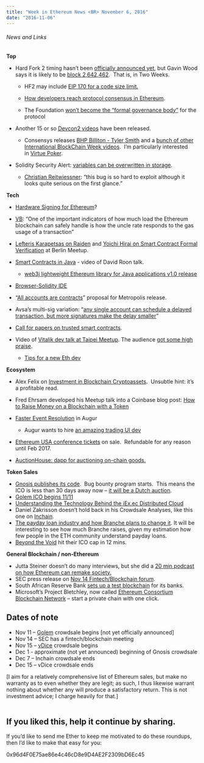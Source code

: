 ```yaml
---
title: "Week in Ethereum News <BR> November 6, 2016"
date: "2016-11-06"
---
```


###### News and Links

**Top**  

- Hard Fork 2 timing hasn’t been [officially announced yet](https://t.umblr.com/redirect?z=https%3A%2F%2Fwww.reddit.com%2Fr%2Fethereum%2Fcomments%2F5afory%2Fupdate_hard_fork_block_number_delay_10312016%2Fd9l48am%2F&t=MWJhMzhkZWU0NDgyZGI4ZDg1ZTBlNTE0ZjkzNGZjN2FmMTFjNjExZCxMVTFTa2MxUg%3D%3D&b=t%3AQ8svKXOQOFn4j1wJ-IeWRA&p=https%3A%2F%2Fwww.weekinethereum.com%2Fpost%2F155170141708%2Fnovember-6-2016&m=0), but Gavin Wood says it is likely to be [block 2,642,462](https://twitter.com/gavofyork/status/794163932743270401).  That is, in Two Weeks.
    - HF2 may include [EIP 170 for a code size limit.](https://t.umblr.com/redirect?z=https%3A%2F%2Fgithub.com%2Fethereum%2FEIPs%2Fissues%2F170&t=OGRhY2ZjYmIxM2VjNjg3NGI3Y2UxY2I4ZDJlYTU2NDRmM2Y4M2RiMixMVTFTa2MxUg%3D%3D&b=t%3AQ8svKXOQOFn4j1wJ-IeWRA&p=https%3A%2F%2Fwww.weekinethereum.com%2Fpost%2F155170141708%2Fnovember-6-2016&m=0) 
    - [How developers reach protocol consensus in Ethereum](https://t.umblr.com/redirect?z=https%3A%2F%2Fwww.reddit.com%2Fr%2Fethereum%2Fcomments%2F5afory%2Fupdate_hard_fork_block_number_delay_10312016%2Fd9ld4ae%2F&t=ZGFkMjVhNTBmZTA3ZTIyM2U5NGU2ODQxYWQ3NjJjZjhmOTc2MmQ5YixMVTFTa2MxUg%3D%3D&b=t%3AQ8svKXOQOFn4j1wJ-IeWRA&p=https%3A%2F%2Fwww.weekinethereum.com%2Fpost%2F155170141708%2Fnovember-6-2016&m=0).  
        
    - The Foundation [won’t become the “formal governance body”](https://t.umblr.com/redirect?z=https%3A%2F%2Fwww.reddit.com%2Fr%2Fethereum%2Fcomments%2F5a8klf%2Fharvard_researcher_says_bitcoin_is_highly%2Fd9eq5dd%2F&t=YmIxMzM4YjA1MGU5ZGQ2NGMwYjYzMWQwNTBkZGY3OGY4ZjJlNzhkMyxMVTFTa2MxUg%3D%3D&b=t%3AQ8svKXOQOFn4j1wJ-IeWRA&p=https%3A%2F%2Fwww.weekinethereum.com%2Fpost%2F155170141708%2Fnovember-6-2016&m=0) for the protocol  
        
- Another 15 or so [Devcon2 videos](https://t.umblr.com/redirect?z=https%3A%2F%2Fwww.youtube.com%2Fchannel%2FUCNOfzGXD_C9YMYmnefmPH0g%2Fvideos&t=YjY5NGNlODVjNzBiODg4YzU4YjE5ZjlmNjFmMGRhNDBjYTJiZmQyOCxMVTFTa2MxUg%3D%3D&b=t%3AQ8svKXOQOFn4j1wJ-IeWRA&p=https%3A%2F%2Fwww.weekinethereum.com%2Fpost%2F155170141708%2Fnovember-6-2016&m=0) have been released.
    - Consensys releases [BHP Billiton - Tyler Smith](https://t.umblr.com/redirect?z=https%3A%2F%2Fwww.youtube.com%2Fwatch%3Fv%3D1NeAldQhLKU&t=MWNkMTEwNmVlN2RhYTg3OTQxMzkxODRmM2ZiZDQ3MWVlZTViYmZiNCxMVTFTa2MxUg%3D%3D&b=t%3AQ8svKXOQOFn4j1wJ-IeWRA&p=https%3A%2F%2Fwww.weekinethereum.com%2Fpost%2F155170141708%2Fnovember-6-2016&m=0) and a [bunch of other International BlockChain Week videos](https://t.umblr.com/redirect?z=https%3A%2F%2Fwww.youtube.com%2Fchannel%2FUCBeLEwM-yhIKuIxHTx0VzdQ%2Fvideos&t=MTEzNTZhODc5Nzg2MjUzMjExNzNkYTRhNmJmNjcyNDYyYzQ3YjE1YixMVTFTa2MxUg%3D%3D&b=t%3AQ8svKXOQOFn4j1wJ-IeWRA&p=https%3A%2F%2Fwww.weekinethereum.com%2Fpost%2F155170141708%2Fnovember-6-2016&m=0).  I’m particularly interested in [Virtue Poker](https://t.umblr.com/redirect?z=https%3A%2F%2Fwww.youtube.com%2Fwatch%3Fv%3D8lClBD62Mys&t=NWM5MmYyM2YyYTliYWNjNmI3NjllMzc0ZjRlYWUyNmYxZTNjYjA1YixMVTFTa2MxUg%3D%3D&b=t%3AQ8svKXOQOFn4j1wJ-IeWRA&p=https%3A%2F%2Fwww.weekinethereum.com%2Fpost%2F155170141708%2Fnovember-6-2016&m=0).  
        
- Solidity Security Alert: [variables can be overwritten in storage](https://t.umblr.com/redirect?z=https%3A%2F%2Fblog.ethereum.org%2F2016%2F11%2F01%2Fsecurity-alert-solidity-variables-can-overwritten-storage%2F&t=ZTVkMTZkMTQzMTlmMmJiMTMyMTA0MjkzMTEyODVkMWIyMjY3YTJjZCxMVTFTa2MxUg%3D%3D&b=t%3AQ8svKXOQOFn4j1wJ-IeWRA&p=https%3A%2F%2Fwww.weekinethereum.com%2Fpost%2F155170141708%2Fnovember-6-2016&m=0).
    - [Christian Reitwiessner](https://t.umblr.com/redirect?z=https%3A%2F%2Fwww.reddit.com%2Fr%2Fethereum%2Fcomments%2F5ahpnk%2Fsecurity_alert_solidity_variables_can_be%2Fd9gvsk3%2F&t=ODNkZDhkNmM0NGI0ZWNhMmMxOGNiZmExODkzMzc0MzUzZGY0YTJlOSxMVTFTa2MxUg%3D%3D&b=t%3AQ8svKXOQOFn4j1wJ-IeWRA&p=https%3A%2F%2Fwww.weekinethereum.com%2Fpost%2F155170141708%2Fnovember-6-2016&m=0): “this bug is so hard to exploit although it looks quite serious on the first glance.”  
        

**Tech**

- [Hardware Signing for Ethereum](https://t.umblr.com/redirect?z=http%3A%2F%2Fblog.enuma.io%2Fupdate%2F2016%2F11%2F01%2Fa-tale-of-two-curves-hardware-signing-for-ethereum.html&t=NjNhNmY3ODE2ZDYyNWIwMDk4YzE3NzNkNDEwNjVjYmViNmE3NjQ0MyxMVTFTa2MxUg%3D%3D&b=t%3AQ8svKXOQOFn4j1wJ-IeWRA&p=https%3A%2F%2Fwww.weekinethereum.com%2Fpost%2F155170141708%2Fnovember-6-2016&m=0)?
- [VB](https://t.umblr.com/redirect?z=https%3A%2F%2Fblog.ethereum.org%2F2016%2F10%2F31%2Funcle-rate-transaction-fee-analysis%2F&t=OWVmYmY1ZTMxY2U2ZjUwYzJlMjhkZWE2MDdkNGY3ODM0ZTE1ODJkNixMVTFTa2MxUg%3D%3D&b=t%3AQ8svKXOQOFn4j1wJ-IeWRA&p=https%3A%2F%2Fwww.weekinethereum.com%2Fpost%2F155170141708%2Fnovember-6-2016&m=0): “One of the important indicators of how much load the Ethereum blockchain can safely handle is how the uncle rate responds to the gas usage of a transaction”
- [Lefteris Karapetsas on Raiden](https://t.umblr.com/redirect?z=https%3A%2F%2Fwww.youtube.com%2Fwatch%3Fv%3DJuVP4iDVkoQ&t=MTU5NGQ5ZGY2OWM4MTQ2NTI4ZTc2YzUwYmU0NTVkZmM0NjU2ZWNiZSxMVTFTa2MxUg%3D%3D&b=t%3AQ8svKXOQOFn4j1wJ-IeWRA&p=https%3A%2F%2Fwww.weekinethereum.com%2Fpost%2F155170141708%2Fnovember-6-2016&m=0) and [Yoichi Hirai on Smart Contract Formal Verification](https://t.umblr.com/redirect?z=https%3A%2F%2Fwww.youtube.com%2Fwatch%3Fv%3DcCUGMAnCh7o&t=YWI5ZDRiNzUzMjZjYTAyOWMxNmM2OTIwMzhiMDMyYjliMjY5ZjhhYixMVTFTa2MxUg%3D%3D&b=t%3AQ8svKXOQOFn4j1wJ-IeWRA&p=https%3A%2F%2Fwww.weekinethereum.com%2Fpost%2F155170141708%2Fnovember-6-2016&m=0) at Berlin Meetup.
- [Smart Contracts in Java](https://t.umblr.com/redirect?z=https%3A%2F%2Fwww.youtube.com%2Fwatch%3Fv%3DKWeNSvori4I&t=NWIyOWNiN2Y4NjliMGZmMjdjNjI4YjlhNDhlMThkMjQ0ODliMjc2MSxMVTFTa2MxUg%3D%3D&b=t%3AQ8svKXOQOFn4j1wJ-IeWRA&p=https%3A%2F%2Fwww.weekinethereum.com%2Fpost%2F155170141708%2Fnovember-6-2016&m=0) - video of David Roon talk.
    - [web3j lightweight Ethereum library for Java applications v1.0 release](https://t.umblr.com/redirect?z=http%3A%2F%2Fconorsvensson.com%2F2016%2F11%2F04%2Fweb3j-milestone-v1-0-release%2F&t=YzI3MmM1OTU0OTk4ZTllM2YzNTlkNTgxNTExYjliOTFhMzEwNjk3YSxMVTFTa2MxUg%3D%3D&b=t%3AQ8svKXOQOFn4j1wJ-IeWRA&p=https%3A%2F%2Fwww.weekinethereum.com%2Fpost%2F155170141708%2Fnovember-6-2016&m=0)  
        
- [Browser-Solidity IDE](https://t.umblr.com/redirect?z=https%3A%2F%2Fwww.youtube.com%2Fwatch%3Fv%3DgMNPN2ofAvM&t=ZDA4OGI2MzFiYzRkYjI2NGU2NmUxZGI0NGNjMjdhZDcxMGJlM2M0ZCxMVTFTa2MxUg%3D%3D&b=t%3AQ8svKXOQOFn4j1wJ-IeWRA&p=https%3A%2F%2Fwww.weekinethereum.com%2Fpost%2F155170141708%2Fnovember-6-2016&m=0)
- “[All accounts are contracts](https://t.umblr.com/redirect?z=https%3A%2F%2Fgithub.com%2Fethereum%2FEIPs%2Fissues%2F86&t=ODkwM2IxYjM0NThlYzBlYjJiOTIwNDM1YjI2ZDM2YzdlNDBjNjAzOCxMVTFTa2MxUg%3D%3D&b=t%3AQ8svKXOQOFn4j1wJ-IeWRA&p=https%3A%2F%2Fwww.weekinethereum.com%2Fpost%2F155170141708%2Fnovember-6-2016&m=0)” proposal for Metropolis release.
- Avsa’s multi-sig variation: “[any single account can schedule a delayed transaction, but more signatures make the delay smaller](https://t.umblr.com/redirect?z=https%3A%2F%2Fgist.github.com%2Falexvandesande%2F0ede2c8f1ae98158236c413b5fa0ada1&t=ZDc2ZjAzZmU5ZGY5OGVhMTc4MjBkYjNiMzAzMGFjZTg4ZWVmNDg3MyxMVTFTa2MxUg%3D%3D&b=t%3AQ8svKXOQOFn4j1wJ-IeWRA&p=https%3A%2F%2Fwww.weekinethereum.com%2Fpost%2F155170141708%2Fnovember-6-2016&m=0)”
- [Call for papers on trusted smart contracts](https://t.umblr.com/redirect?z=http%3A%2F%2Fwww.cs.stir.ac.uk%2F%257Eabb%2Fwtsc2017%2Fcfp.html&t=ZmZmZmQyMTJjMDE2MzY4ZGU4MmQ2Y2MyNDM2YjhmNWNhOTM5YzM5ZCxMVTFTa2MxUg%3D%3D&b=t%3AQ8svKXOQOFn4j1wJ-IeWRA&p=https%3A%2F%2Fwww.weekinethereum.com%2Fpost%2F155170141708%2Fnovember-6-2016&m=0).
- Video of [Vitalik dev talk at Taipei Meetup](https://t.umblr.com/redirect?z=https%3A%2F%2Fwww.youtube.com%2Fwatch%3Fv%3DMlaLRgUYeLo&t=YTI4OWQ1OGRmZTBlZDg3YWIxODhmNzlhYzdmMzk1NDUwMGY0ZmU1MixMVTFTa2MxUg%3D%3D&b=t%3AQ8svKXOQOFn4j1wJ-IeWRA&p=https%3A%2F%2Fwww.weekinethereum.com%2Fpost%2F155170141708%2Fnovember-6-2016&m=0). The audience [got some high praise](https://twitter.com/VitalikButerin/status/792654072754999298).
    - [Tips for a new Eth dev](https://t.umblr.com/redirect?z=https%3A%2F%2Fmedium.com%2F%40petkanics%2Ftips-for-a-new-ethereum-dapp-developer-bb451bde8625&t=NjZmMzdiOGQyZjUzOTg5MzY3MzJkZDlhZmRhNWU4YjIwY2Y4ZDU0MixMVTFTa2MxUg%3D%3D&b=t%3AQ8svKXOQOFn4j1wJ-IeWRA&p=https%3A%2F%2Fwww.weekinethereum.com%2Fpost%2F155170141708%2Fnovember-6-2016&m=0)  
        

**Ecosystem**

- Alex Felix on [Investment in Blockchain Cryptoassets](https://t.umblr.com/redirect?z=https%3A%2F%2Fmedium.com%2F%40flexthought%2Ftrick-or-treat-investment-in-blockchain-cryptoassets-b1ad47ef58c%23.hxmxizm4u&t=ODY3MjAyMGQ3YWQzMmYzMjNiOGE2ZjRlOTE1MTZmYjYxOWU5N2MyMCxMVTFTa2MxUg%3D%3D&b=t%3AQ8svKXOQOFn4j1wJ-IeWRA&p=https%3A%2F%2Fwww.weekinethereum.com%2Fpost%2F155170141708%2Fnovember-6-2016&m=0).  Unsubtle hint: it’s a profitable read.
- Fred Ehrsam developed his Meetup talk into a Coinbase blog post: [How to Raise Money on a Blockchain with a Token](https://t.umblr.com/redirect?z=https%3A%2F%2Fblog.gdax.com%2Fhow-to-raise-money-on-a-blockchain-with-a-token-510562c9cdfa&t=NGM2NWUwN2RlMjI1YjFjYjI1ZDRhMjNmN2E5NjNiZmFhNjYxYWUyNyxMVTFTa2MxUg%3D%3D&b=t%3AQ8svKXOQOFn4j1wJ-IeWRA&p=https%3A%2F%2Fwww.weekinethereum.com%2Fpost%2F155170141708%2Fnovember-6-2016&m=0)
- [Faster Event Resolution](https://t.umblr.com/redirect?z=http%3A%2F%2Fblog.augur.net%2Ffaster-event-resolution%2F&t=OGI1NTU2NmU2MjMyMDEzNWZlMDBhZTdjMjg0MGZiYTMyNTRhNjI1ZixMVTFTa2MxUg%3D%3D&b=t%3AQ8svKXOQOFn4j1wJ-IeWRA&p=https%3A%2F%2Fwww.weekinethereum.com%2Fpost%2F155170141708%2Fnovember-6-2016&m=0) in Augur
    - Augur wants to hire [an amazing trading UI dev](https://twitter.com/joeykrug/status/794316685125644288)  
        
- [Ethereum USA conference tickets](https://t.umblr.com/redirect?z=https%3A%2F%2Fethereum.ticketleap.com%2F2017-ethereum-usa-conference%2F&t=YTcyMzAwMTViYmFiZGJlZGY0ZWRhZTA5NjljNjJkMWNhOGMyMzU4ZixMVTFTa2MxUg%3D%3D&b=t%3AQ8svKXOQOFn4j1wJ-IeWRA&p=https%3A%2F%2Fwww.weekinethereum.com%2Fpost%2F155170141708%2Fnovember-6-2016&m=0) on sale.  Refundable for any reason until Feb 2017.
- [AuctionHouse: dapp for auctioning on-chain goods.](https://t.umblr.com/redirect?z=https%3A%2F%2Fwww.reddit.com%2Fr%2Fethereum%2Fcomments%2F5alft2%2Fwe_built_auctionhouse_a_decentralized_app_on%2F&t=YmU5NTM5ZDQwMjhkM2UwZWFlZjQ0YjdhODdjZmQ3OGY5MmEyZTFjOSxMVTFTa2MxUg%3D%3D&b=t%3AQ8svKXOQOFn4j1wJ-IeWRA&p=https%3A%2F%2Fwww.weekinethereum.com%2Fpost%2F155170141708%2Fnovember-6-2016&m=0)

**Token Sales**  

- [Gnosis publishes its code](https://t.umblr.com/redirect?z=https%3A%2F%2Fgithub.com%2FConsenSys%2Fgnosis-contracts&t=NGUxMWVmZGJkOWNlMmQ2ZWNhNGE2MzUwOTU0NDU3ZjA4M2ViNjIxMyxMVTFTa2MxUg%3D%3D&b=t%3AQ8svKXOQOFn4j1wJ-IeWRA&p=https%3A%2F%2Fwww.weekinethereum.com%2Fpost%2F155170141708%2Fnovember-6-2016&m=0).  Bug bounty program starts.  This means the ICO is less than 30 days away now – [it will be a Dutch auction](https://t.umblr.com/redirect?z=https%3A%2F%2Fgithub.com%2FConsenSys%2Fgnosis-contracts%2Fblob%2Fmaster%2Fcontracts%2Fsolidity%2FDAO%2FDAODutchAuction.sol&t=MTExMzk0ZjIwOWNlNjA4ZjQyNmE3Y2YzNzg5YmY5ZjMwOGZkOTI5ZixMVTFTa2MxUg%3D%3D&b=t%3AQ8svKXOQOFn4j1wJ-IeWRA&p=https%3A%2F%2Fwww.weekinethereum.com%2Fpost%2F155170141708%2Fnovember-6-2016&m=0).
- [Golem ICO begins 11/11](https://t.umblr.com/redirect?z=https%3A%2F%2Fwww.reddit.com%2Fr%2Fethereum%2Fcomments%2F5axeob%2Fgolem_crowdfunding_starts_on_11th_november%2F&t=NzJmNWE0MTgxM2U1Njk5NmRmZDYwYTU4NTVhNjlkNzBhZmQwNjEwNSxMVTFTa2MxUg%3D%3D&b=t%3AQ8svKXOQOFn4j1wJ-IeWRA&p=https%3A%2F%2Fwww.weekinethereum.com%2Fpost%2F155170141708%2Fnovember-6-2016&m=0)
- [Understanding the Technology Behind the iEx.ec Distributed Cloud](https://t.umblr.com/redirect?z=https%3A%2F%2Fmedium.com%2F%40gilles.fedak%2Funderstanding-the-technology-behind-the-iex-ec-distributed-cloud-d91965fff00a%23.lwq9453s4&t=N2QwNjZlZTcwNTE1YmU5Zjc1Mzk1MDJjYzVlMmU3YmYwY2RhY2ZlYSxMVTFTa2MxUg%3D%3D&b=t%3AQ8svKXOQOFn4j1wJ-IeWRA&p=https%3A%2F%2Fwww.weekinethereum.com%2Fpost%2F155170141708%2Fnovember-6-2016&m=0)
- Daniel Zakrisson doesn’t hold back in his Crowdsale Analyses, like this one on [Inchain](https://t.umblr.com/redirect?z=https%3A%2F%2Fwww.reddit.com%2Fr%2Fethereum%2Fcomments%2F5b3ly1%2Fthe_crowdsale_analyst_inchain_where_is_the_market%2F&t=NjhhN2NiZGNkNDZlM2IxM2FhMzZlMWY0MTk2Mzg1NTAyYjljNmNjYyxMVTFTa2MxUg%3D%3D&b=t%3AQ8svKXOQOFn4j1wJ-IeWRA&p=https%3A%2F%2Fwww.weekinethereum.com%2Fpost%2F155170141708%2Fnovember-6-2016&m=0).
- [The payday loan industry and how Branche plans to change it](https://t.umblr.com/redirect?z=https%3A%2F%2Fmedium.com%2F%40branche%2Fthe-payday-loan-industry-and-how-we-hope-to-change-it-3c50e04d59b3%23.iwlrfo21f&t=MjM1ZGQ0ZGQyNWZhMWYxMmE4MjIyNjM5MDk1MDZmMjhiYjcxMWFjMCxMVTFTa2MxUg%3D%3D&b=t%3AQ8svKXOQOFn4j1wJ-IeWRA&p=https%3A%2F%2Fwww.weekinethereum.com%2Fpost%2F155170141708%2Fnovember-6-2016&m=0). It will be interesting to see how much Branche raises, given my estimation how few people in the ETH community understand payday loans.
- [Beyond the Void](https://twitter.com/BeyondVoidGame/status/793471889301725184) hit their ICO cap in 12 mins.

**General Blockchain / non-Ethereum**

- Jutta Steiner doesn’t do many interviews, but she did a [20 min podcast on how Ethereum can remake society.](https://t.umblr.com/redirect?z=https%3A%2F%2Fitunes.apple.com%2Fus%2Fpodcast%2Fepisode-3-blockchain-nation%2Fid1161604355%3Fi%3D1000377442665%26mt%3D2&t=NmY3YjlkYjY2MDczOWY4MDg3MDkzNGEzY2FjMzdhYjJmMjJhNWZlMCxMVTFTa2MxUg%3D%3D&b=t%3AQ8svKXOQOFn4j1wJ-IeWRA&p=https%3A%2F%2Fwww.weekinethereum.com%2Fpost%2F155170141708%2Fnovember-6-2016&m=0)
- SEC press release on [Nov 14 Fintech/Blockchain forum](https://t.umblr.com/redirect?z=https%3A%2F%2Fwww.sec.gov%2Fnews%2Fpressrelease%2F2016-234.html&t=NzA3MGViYzliZTQ3NzVlMDM1MDQxODU1MDIwNzA0MTUwOGM1NTdjYixMVTFTa2MxUg%3D%3D&b=t%3AQ8svKXOQOFn4j1wJ-IeWRA&p=https%3A%2F%2Fwww.weekinethereum.com%2Fpost%2F155170141708%2Fnovember-6-2016&m=0).
- South African Reserve Bank [sets up a test blockchain](https://t.umblr.com/redirect?z=http%3A%2F%2Fwww.iafrikan.com%2F2016%2F11%2F02%2Fsouth-african-reserve-bank-circulates-first-ever-smart-contract-using-private-ethereum-blockchain%2F&t=NTBhMjM3MTc5MWFmMDgzZDUwMGU0NGQyMzcxMTIwZGIxMWIwNGI1MSxMVTFTa2MxUg%3D%3D&b=t%3AQ8svKXOQOFn4j1wJ-IeWRA&p=https%3A%2F%2Fwww.weekinethereum.com%2Fpost%2F155170141708%2Fnovember-6-2016&m=0) for its banks.
- Microsoft’s Project Bletchley, now called [Ethereum Consortium Blockchain Network](https://t.umblr.com/redirect?z=https%3A%2F%2Fazure.microsoft.com%2Fen-us%2Fdocumentation%2Ftemplates%2Fethereum-consortium-blockchain-network%2F&t=YjAxYjg5OGRjYmQ1MjkyNDBmMjZhOGIyMjA4YmE0YTQ3ZDYzOThjZixMVTFTa2MxUg%3D%3D&b=t%3AQ8svKXOQOFn4j1wJ-IeWRA&p=https%3A%2F%2Fwww.weekinethereum.com%2Fpost%2F155170141708%2Fnovember-6-2016&m=0) – start a private chain with one click.

## Dates of note  

- Nov 11 – [Golem](https://t.umblr.com/redirect?z=https%3A%2F%2Fgolem.network%2F&t=ZmZhNDdkODVmNmIxM2Q1YWY2ODBlY2QwZjkyMDk2NjRjNDExOWRmMCxMVTFTa2MxUg%3D%3D&b=t%3AQ8svKXOQOFn4j1wJ-IeWRA&p=https%3A%2F%2Fwww.weekinethereum.com%2Fpost%2F155170141708%2Fnovember-6-2016&m=0) crowdsale begins \[not yet officially announced\]
- Nov 14 – SEC has a fintech/blockchain meeting
- Nov 15 – [vDice](https://t.umblr.com/redirect?z=http%3A%2F%2Fcrowdsale.vdice.io%2F&t=ZDdlMTNmOGZmMjg0YmE1MzBjYzM4MzdkNjM2OWFmYjZkZGQ0ZTZlOCxMVTFTa2MxUg%3D%3D&b=t%3AQ8svKXOQOFn4j1wJ-IeWRA&p=https%3A%2F%2Fwww.weekinethereum.com%2Fpost%2F155170141708%2Fnovember-6-2016&m=0) crowdsale begins
- Dec 1 - approximate (not yet announced) beginning of Gnosis crowdsale
- Dec 7 – Inchain crowdsale ends
- Dec 15 – vDice crowdsale ends

\[I aim for a relatively comprehensive list of Ethereum sales, but make no warranty as to even whether they are legit; as such, I thus likewise warrant nothing about whether any will produce a satisfactory return. This is not investment advice; I charge heavily for that.\]                                                          

## If you liked this, help it continue by sharing.  

If you’d like to send me Ether to keep me motivated to do these roundups, then I’d like to make that easy for you:

0x96d4F0E75ae86e4c46cD8e9D4AE2F2309bD6Ec45
